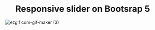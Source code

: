 <h1 align = "center">Responsive slider on Bootsrap 5</h1>

![ezgif com-gif-maker (3)](https://user-images.githubusercontent.com/67589338/109818444-a8181f80-7c3b-11eb-9382-616aa40ded60.gif)

